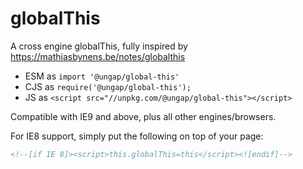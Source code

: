 # globalThis

A cross engine globalThis, fully inspired by https://mathiasbynens.be/notes/globalthis

  * ESM as `import '@ungap/global-this'`
  * CJS as `require('@ungap/global-this');`
  * JS as `<script src="//unpkg.com/@ungap/global-this"></script>`

Compatible with IE9 and above, plus all other engines/browsers.

For IE8 support, simply put the following on top of your page:

```html
<!--[if IE 8]><script>this.globalThis=this</script><![endif]-->
```
